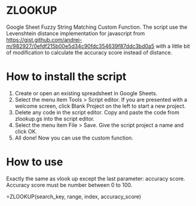 # ZLOOKUP

Google Sheet Fuzzy String Matching Custom Function. The script use the Levenshtein distance implementation for javascript from https://gist.github.com/andrei-m/982927/0efdf215b00e5d34c90fdc354639f87ddc3bd0a5 with a little bit of modification to calculate the accuracy score instead of distance.

# How to install the script

1. Create or open an existing spreadsheet in Google Sheets.
2. Select the menu item Tools > Script editor. If you are presented with a welcome screen, click Blank Project on the left to start a new project.
3. Delete any code in the script editor. Copy and paste the code from zlookup.gs into the script editor.
4. Select the menu item File > Save. Give the script project a name and click OK.
5. All done! Now you can use the custom function.

# How to use

Exactly the same as vlook up except the last parameter: accuracy score. Accuracy score must be number between 0 to 100.

=ZLOOKUP(search_key, range, index, accuracy_score)
